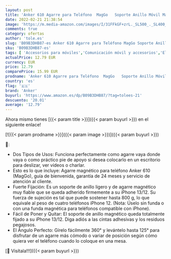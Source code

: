 ```yaml
---
layout: post
title: 'Anker 610 Agarre para Teléfono  MagGo   Soporte Anillo Móvil Magnético  Pie de Apoyo Ajustable  Solo iPhone 13  12/12 Pro/12 Pro Max/12 Mini  Gris interestelar '
date: 2022-02-21 21:38:54
image: 'https://m.media-amazon.com/images/I/31FFkGF+zrL._SL500_._SL400_.jpg'
comments: true
category: ofertas
author: 'tole.es'
slug: 'B09B3DHB87-es Anker 610 Agarre para Teléfono MagGo Soporte Anillo Móvil...'
sku: 'B09B3DHB87-es'
tags: [ 'Accesorios para móviles','Comunicación móvil y accesorios','Electrónica','Fundas y carcasas para teléfonos móviles','anker','iphone', ]
actualPrice: 12.79 EUR
currency: EUR
price: 12.79
comparePrice: 15.99 EUR
prodname: 'Anker 610 Agarre para Teléfono  MagGo   Soporte Anillo Móvil Magnético  Pie de Apoyo Ajustable  Solo iPhone 13  12/12 Pro/12 Pro Max/12 Mini  Gris interestelar '
country: 'es'
flag: '🇪🇸'
brand: 'Anker'
buyurl: 'https://www.amazon.es/dp/B09B3DHB87/?tag=tolees-21'
descuento: '20.01'
average: '12.79'
---
```


Ahora mismo tienes [{{< param title >}}]({{< param buyurl >}}) en el siguiente enlace!

[![{{< param prodname >}}]({{< param image >}})]({{< param buyurl >}})

🔎:

- Dos Tipos de Usos: Funciona perfectamente como agarre vaya donde vaya o como práctico pie de apoyo si desea colocarlo en un escritorio para deslizar, ver vídeos o charlar.
- Esto es lo que incluye: Agarre magnético para teléfono Anker 610 (MagGo), guía de bienvenida, garantía de 24 meses y servicio de atención al cliente.
- Fuerte Fijación: Es un soporte de anillo ligero y de agarre magnético muy fiable que se queda adherido firmemente a su iPhone 13/12. Su fuerza de sujeción es tal que puede sostener hasta 800 g, lo que equivale al peso de cuatro teléfonos iPhone 12. (Nota: Úselo sin funda o con una funda magnética para teléfonos compatible con iPhone).
- Fácil de Poner y Quitar: El soporte de anillo magnético queda totalmente fijado a su iPhone 13/12. Diga adiós a las cintas adhesivas y los residuos pegajosos.
- El Ángulo Perfecto: Gírelo fácilmente 360° y levántelo hasta 125° para disfrutar de un agarre más cómodo o variar de posición según cómo quiera ver el teléfono cuando lo coloque en una mesa.

[🛒 Visítala!!!]({{< param buyurl >}})

